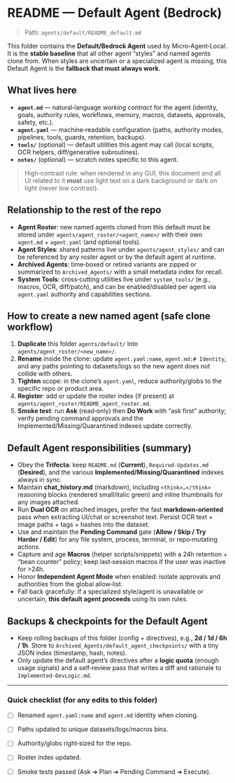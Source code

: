 # README — Default Agent (Bedrock) 
> Path: `agents/default/README_default.md`

This folder contains the **Default/Bedrock Agent** used by Micro‑Agent‑Local. It is the **stable baseline** that all other agent “styles” and named agents clone from. When styles are uncertain or a specialized agent is missing, this Default Agent is the **fallback that must always work**.

## What lives here
- **`agent.md`** — natural‑language *working contract* for the agent (identity, goals, authority rules, workflows, memory, macros, datasets, approvals, safety, etc.).  
- **`agent.yaml`** — machine‑readable configuration (paths, authority modes, pipelines, tools, guards, retention, backups).  
- **`tools/`** (optional) — default utilities this agent may call (local scripts, OCR helpers, diff/generative subroutines).  
- **`notes/`** (optional) — scratch notes specific to this agent.

> High‑contrast rule: when rendered in any GUI, this document and all UI related to it **must** use light text on a dark background or dark on light (never low contrast).

## Relationship to the rest of the repo
- **Agent Roster**: new named agents cloned from this default must be stored under `agents/agent_roster/<agent_name>/` with their own `agent.md` + `agent.yaml` (and optional tools).  
- **Agent Styles**: shared patterns live under `agents/agent_styles/` and can be referenced by any roster agent or by the default agent at runtime.  
- **Archived Agents**: time‑boxed or retired variants are zipped or summarized to `Archived_Agents/` with a small metadata index for recall.
- **System Tools**: cross‑cutting utilities live under `system_tools/` (e.g., macros, OCR, diff/patch), and can be enabled/disabled per agent via `agent.yaml` authority and capabilities sections.

## How to create a new named agent (safe clone workflow)
1. **Duplicate** this folder `agents/default/` into `agents/agent_roster/<new_name>/`.
2. **Rename** inside the clone: update `agent.yaml:name`, `agent.md:# Identity`, and any paths pointing to datasets/logs so the new agent does not collide with others.
3. **Tighten** scope: in the clone’s `agent.yaml`, reduce authority/globs to the specific repo or product area.
4. **Register**: add or update the roster index (if present) at `agents/agent_roster/README_agent_roster.md`.
5. **Smoke test**: run **Ask** (read‑only) then **Do Work** with “ask first” authority; verify pending command approvals and the Implemented/Missing/Quarantined indexes update correctly.

## Default Agent responsibilities (summary)
- Obey the **Trifecta**: keep `README.md` (**Current**), `Required-Updates.md` (**Desired**), and the various **Implemented/Missing/Quarantined** indexes always in sync.  
- Maintain **chat_history.md** (markdown), including `<think>…</think>` reasoning blocks (rendered small/italic green) and inline thumbnails for any images attached.  
- Run **Dual OCR** on attached images, prefer the fast **markdown‑oriented** pass when extracting UI/chat or screenshot text. Persist OCR text + image paths + tags + hashes into the dataset.  
- Use and maintain the **Pending Command** gate (**Allow / Skip / Try Harder / Edit**) for any file system, process, terminal, or repo‑mutating actions.  
- Capture and age **Macros** (helper scripts/snippets) with a 24h retention + “bean counter” policy; keep last‑session macros if the user was inactive for >24h.  
- Honor **Independent Agent Mode** when enabled: isolate approvals and authorities from the global allow‑list.  
- Fall back gracefully: if a specialized style/agent is unavailable or uncertain, **this default agent proceeds** using its own rules.

## Backups & checkpoints for the Default Agent
- Keep rolling backups of this folder (config + directives), e.g., **2d / 1d / 6h / 1h**. Store to `Archived_Agents/default_agent_checkpoints/` with a tiny JSON index (timestamp, hash, notes).  
- Only update the default agent’s directives after a **logic quota** (enough usage signals) and a self‑review pass that writes a diff and rationale to `Implemented-DevLogic.md`.

---

### Quick checklist (for any edits to this folder)
- [ ] Renamed `agent.yaml:name` and `agent.md` identity when cloning.  
- [ ] Paths updated to unique datasets/logs/macros bins.  
- [ ] Authority/globs right‑sized for the repo.  
- [ ] Roster index updated.  
- [ ] Smoke tests passed (Ask ➜ Plan ➜ Pending Command ➜ Execute).

